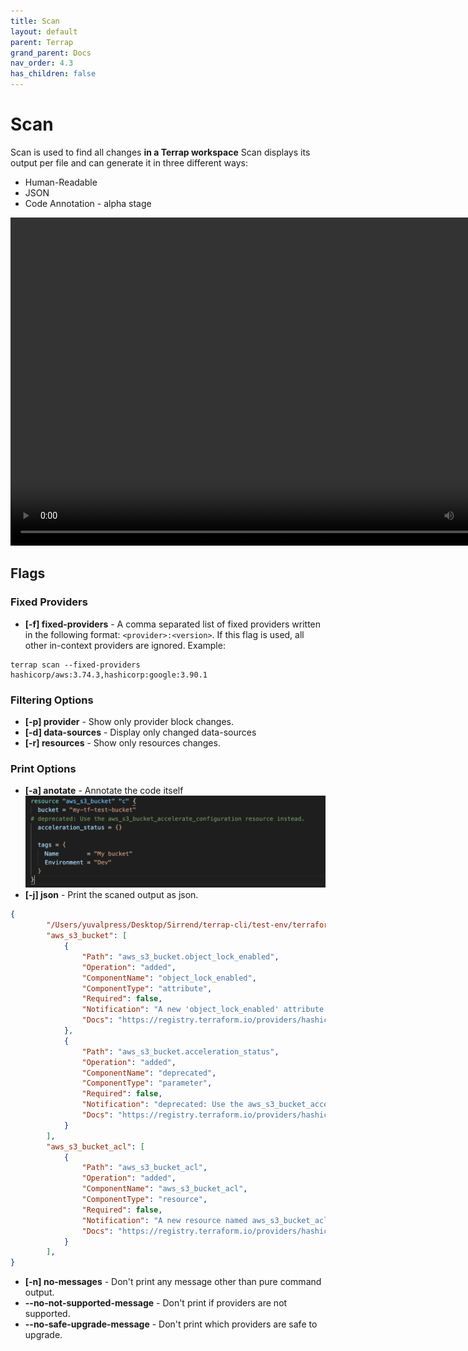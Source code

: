 ```yaml
---
title: Scan
layout: default
parent: Terrap
grand_parent: Docs
nav_order: 4.3
has_children: false
---
```

# Scan

Scan is used to find all changes **in a Terrap workspace**
Scan displays its output per file and can generate it in three different ways:
* Human-Readable
* JSON
* Code Annotation - alpha stage

<video width="822" height="525" loop autoplay>
  <source src="images/scan.mp4" type="video/mp4">
  Your browser does not support the video tag.
</video>

## Flags
### Fixed Providers
* **[-f] fixed-providers** - A comma separated list of fixed providers written in the following format: `<provider>:<version>`.
If this flag is used, all other in-context providers are ignored.
Example:
```shell
terrap scan --fixed-providers hashicorp/aws:3.74.3,hashicorp:google:3.90.1
```

### Filtering Options
* **[-p] provider** - Show only provider block changes.
* **[-d] data-sources** - Display only changed data-sources
* **[-r] resources** - Show only resources changes.

### Print Options
* **[-a] anotate** - Annotate the code itself
![annotated](images/annotated-resource.png)
* **[-j] json** - Print the scaned output as json.
```json
{
        "/Users/yuvalpress/Desktop/Sirrend/terrap-cli/test-env/terraform-test/test.tf": {
		"aws_s3_bucket": [
			{
				"Path": "aws_s3_bucket.object_lock_enabled",
				"Operation": "added",
				"ComponentName": "object_lock_enabled",
				"ComponentType": "attribute",
				"Required": false,
				"Notification": "A new 'object_lock_enabled' attribute is now available",
				"Docs": "https://registry.terraform.io/providers/hashicorp/aws/3.75.0/docs/resources/s3_bucket"
			},
			{
				"Path": "aws_s3_bucket.acceleration_status",
				"Operation": "added",
				"ComponentName": "deprecated",
				"ComponentType": "parameter",
				"Required": false,
				"Notification": "deprecated: Use the aws_s3_bucket_accelerate_configuration resource instead.",
				"Docs": "https://registry.terraform.io/providers/hashicorp/aws/3.75.0/docs/resources/s3_bucket"
			}
		],
		"aws_s3_bucket_acl": [
			{
				"Path": "aws_s3_bucket_acl",
				"Operation": "added",
				"ComponentName": "aws_s3_bucket_acl",
				"ComponentType": "resource",
				"Required": false,
				"Notification": "A new resource named aws_s3_bucket_acl is now available",
				"Docs": "https://registry.terraform.io/providers/hashicorp/aws/3.75.0/docs/resources/s3_bucket_acl"
			}
		],
}
```
* **[-n] no-messages** - Don't print any message other than pure command output.
* **--no-not-supported-message** - Don't print if providers are not supported.
* **--no-safe-upgrade-message** - Don't print which providers are safe to upgrade.